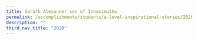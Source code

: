 ```yaml
---
title: Sarath Alexander son of Innasimuthu
permalink: /accomplishments/students/a-level-inspirational-stories/2020/sarath/
description: ""
third_nav_title: "2020"
---
```


